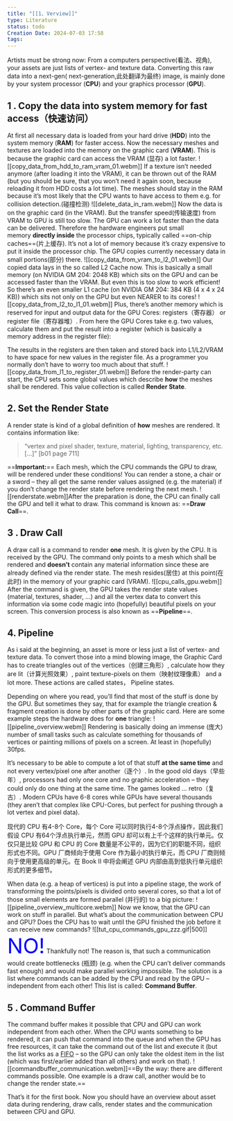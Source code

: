 ```yaml
---
title: "[[1、Verview]]"
type: Literature
status: todo
Creation Date: 2024-07-03 17:58
tags:
---
```

Artists must be strong now: From a computers perspective(看法、视角), your assets are just lists of vertex- and texture data. Converting this raw data into a next-gen( next-generation,此处翻译为最终) image, is mainly done by your system processor (**CPU**) and your graphics processor (**GPU**).
## 1 . Copy the data into system memory for fast access（快速访问）
At first all necessary data is loaded from your hard drive (**HDD**) into the system memory (**RAM**) for faster access. Now the necessary meshes and textures are loaded into the memory on the graphic card (**VRAM**). This is because the graphic card can access the VRAM (显存) a lot faster. ![[copy_data_from_hdd_to_ram_vram_01.webm]] If a texture isn’t needed anymore (after loading it into the VRAM), it can be thrown out of the RAM (but you should be sure, that you won’t need it again soon, because reloading it from HDD costs a lot time). The meshes should stay in the RAM because it’s most likely that the CPU wants to have access to them e.g. for collision detection.(碰撞检测)
![[delete_data_in_ram.webm]]
Now the data is on the graphic card (in the VRAM). But the transfer speed(传输速度) from VRAM to GPU is still too slow. The GPU can work a lot faster than the data can be delivered.
Therefore the hardware engineers put small memory **directly inside** the processor chips, typically called ==on-chip caches==(片上缓存). It’s not a lot of memory because it’s crazy expensive to put it inside the processor chip. The GPU copies currently necessary data in small portions(部分) there.
![[copy_data_from_vram_to_l2_01.webm]]
Our copied data lays in the so called L2 Cache now. This is basically a small memory (on NVIDIA GM 204: 2048 KB) which sits on the GPU and can be accessed faster than the VRAM.
But even this is too slow to work efficient! So there’s an even smaller L1 cache (on NVIDIA GM 204: 384 KB (4 x 4 x 24 KB)) which sits not only on the GPU but even NEARER to its cores!
![[copy_data_from_l2_to_l1_01.webm]]
Plus, there’s another memory which is reserved for input and output data for the GPU Cores: registers（寄存器） or register file（寄存器堆）. From here the GPU Cores take e.g. two values, calculate them and put the result into a register (which is basically a memory address in the register file):

The results in the registers are then taken and stored back into L1/L2/VRAM to have space for new values in the register file. As a programmer you normally don’t have to worry too much about that stuff.
![[copy_data_from_l1_to_register_01.webm]]
Before the render-party can start, the CPU sets some global values which describe **how** the meshes shall be rendered. This value collection is called **Render State**.
## 2. Set the Render State
A render state is kind of a global definition of **how** meshes are rendered. It contains information like:

> “vertex and pixel shader, texture, material, lighting, transparency, etc. […]” [b01 page 711]

==**Important:**== Each mesh, which the CPU commands the GPU to draw, will be rendered under these conditions! You can render a stone, a chair or a sword – they all get the same render values assigned (e.g. the material) if you don’t change the render state before rendering the next mesh. ![[renderstate.webm]]After the preparation is done, the CPU can finally call the GPU and tell it what to draw. This command is known as: ==**Draw Call**==.
## 3 . Draw Call  
A draw call is a command to render **one** mesh. It is given by the CPU. It is received by the GPU. The command only points to a mesh which shall be rendered and **doesn’t** contain any material information since these are already defined via the render state. The mesh resides(居住) at this point(在此时) in the memory of your graphic card (VRAM).
![[cpu_calls_gpu.webm]]
After the command is given, the GPU takes the render state values (material, textures, shader, …) and all the vertex data to convert this information via some code magic into (hopefully) beautiful pixels on your screen. This conversion process is also known as ==**Pipeline**==.
## 4. Pipeline
As i said at the beginning, an asset is more or less just a list of vertex- and texture data. To convert those into a mind blowing image, the Graphic Card has to create triangles out of the vertices（创建三角形）, calculate how they are lit（计算光照效果）, paint texture-pixels on them（映射纹理像素） and a lot more. These actions are called states， Pipeline states.  

Depending on where you read, you’ll find that most of the stuff is done by the GPU. But sometimes they say, that for example the triangle creation & fragment creation is done by other parts of the graphic card.
Here are some example steps the hardware does for **one** triangle:
![[pipeline_overview.webm]]
Rendering is basically doing an immense (庞大) number of small tasks such as calculate something for thousands of vertices or painting millions of pixels on a screen. At least in (hopefully) 30fps.

It’s necessary to be able to compute a lot of that stuff **at the same time** and not every vertex/pixel one after another（逐个）. In the good old days（早些年）, processors had only one core and no graphic acceleration – they could only do one thing at the same time. The games looked … retro（复古）. Modern CPUs have 6-8 cores while GPUs have several thousands (they aren’t that complex like CPU-Cores, but perfect for pushing through a lot vertex and pixel data).

现代的 CPU 有4-8个 Core，每个 Core 可以同时执行4-8个浮点操作，因此我们假设 CPU 有64个浮点执行单元，然而 GPU 却可以有上千个这样的执行单元。仅仅只是比较 GPU 和 CPU 的 Core 数量是不公平的，因为它们的职能不同，组织形式也不同。GPU 厂商倾向于使用 Core 作为最小的执行单元，而 CPU 厂商则倾向于使用更高级的单元。在 Book II 中将会阐述 GPU 内部由高到低执行单元组织形式的更多细节。

When data (e.g. a heap of vertices) is put into a pipeline stage, the work of transforming the points/pixels is divided onto several cores, so that a lot of those small elements are formed parallel (并行的) to a big picture:
![[pipeline_overview_multicore.webm]]
Now we know, that the GPU can work on stuff in parallel. But what’s about the communication between CPU and GPU? Does the CPU has to wait until the GPU finished the job before it can receive new commands?
![[tut_cpu_commands_gpu_zzz.gif|500]]
<font color=Blue size=10>NO!</font>
Thankfully not! The reason is, that such a communication would create bottlenecks (瓶颈) (e.g. when the CPU can’t deliver commands fast enough) and would make parallel working impossible. The solution is a list where commands can be added by the CPU and read by the GPU – independent from each other! This list is called: **Command Buffer**.
## 5 . Command Buffer
The command buffer makes it possible that CPU and GPU can work independent from each other. When the CPU wants something to be rendered, it can push that command into the queue and when the GPU has free resources, it can take the command out of the list and execute it (but the list works as a [FIFO](http://en.wikipedia.org/wiki/FIFO) – so the GPU can only take the oldest item in the list (which was first/earlier added than all others) and work on that).
![[commandbuffer_communication.webm]]==By the way: there are different commands possible. One example is a draw call, another would be to change the render state.==

That’s it for the first book. Now you should have an overview about asset data during rendering, draw calls, render states and the communication between CPU and GPU.
